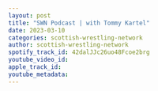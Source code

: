 ```yaml
---
layout: post
title: "SWN Podcast | with Tommy Kartel"
date: 2023-03-10
categories: scottish-wrestling-network
author: scottish-wrestling-network
spotify_track_id: 42dalJJc26uo48Fcoe2brg
youtube_video_id: 
apple_track_id: 
youtube_metadata: 
---
```


